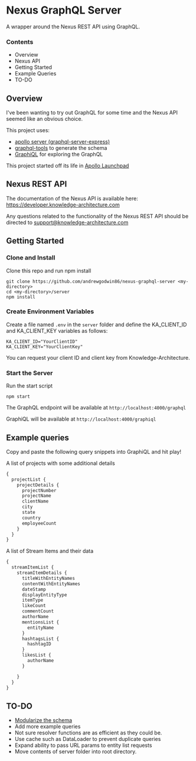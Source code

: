 # Nexus GraphQL Server

A wrapper around the Nexus REST API using GraphQL.

### Contents

- Overview
- Nexus API
- Getting Started
- Example Queries
- TO-DO


## Overview
I've been wanting to try out GraphQL for some time and the Nexus API seemed like an obvious choice.

This project uses:
- [apollo server (graphql-server-express)](https://github.com/apollographql/apollo-server)
- [graphql-tools](https://github.com/apollographql/graphql-tools) to generate the schema
- [GraphiQL](https://github.com/graphql/graphiql) for exploring the GraphQL

This project started off its life in [Apollo Launchpad](https://launchpad.graphql.com/new)


## Nexus REST API
The documentation of the Nexus API is available here:
https://developer.knowledge-architecture.com

Any questions related to the functionality of the Nexus REST API should be directed to [support@knowledge-architecture.com](mailto:support@knowledge-architecture.com)

## Getting Started

### Clone and Install
Clone this repo and run npm install

```
git clone https://github.com/andrewgodwin86/nexus-graphql-server <my-directory>
cd <my-directory>/server
npm install
```
### Create Environment Variables
Create a file named `.env` in the `server` folder and define the KA_CLIENT_ID and KA_CLIENT_KEY variables as follows:
```
KA_CLIENT_ID="YourClientID"
KA_CLIENT_KEY="YourClientKey"
```
You can request your client ID and client key from Knowledge-Architecture.

### Start the Server
Run the start script
```
npm start
```
The GraphQL endpoint will be available at `http://localhost:4000/graphql`

GraphiQL will be available at `http://localhost:4000/graphiql`

## Example queries

Copy and paste the following query snippets into GraphiQL and hit play!

A list of projects with some additional details
```javascript
{
  projectList {
    projectDetails {
      projectNumber
      projectName
      clientName
      city
      state
      country
      employeeCount
    }
  }
}
```


A list of Stream Items and their data
```javascript
{
  streamItemList {
    streamItemDetails {
      titleWithEntityNames
      contentWithEntityNames
      dateStamp
      displayEntityType
      itemType
      likeCount
      commentCount
      authorName
      mentionsList {
        entityName
      }
      hashtagsList {
        hashtagID
      }
      likesList {
        authorName
      }

    }  
  }
}
```

## TO-DO
- [Modularize the schema](http://dev.apollodata.com/tools/graphql-tools/generate-schema.html#modularizing)
- Add more example queries
- Not sure resolver functions are as efficient as they could be.
- Use cache such as DataLoader to prevent duplicate queries
- Expand ability to pass URL params to entity list requests
- Move contents of server folder into root directory.
